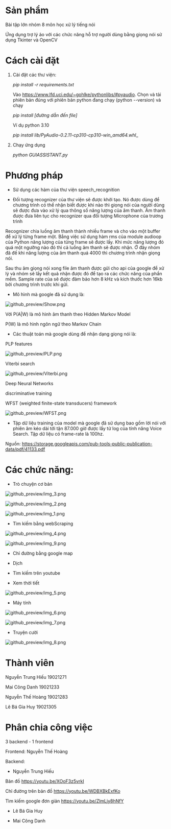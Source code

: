 # Sản phẩm
Bài tập lớn nhóm 8 môn học xử lý tiếng nói

Ứng dụng trợ lý ảo với các chức năng hỗ trợ người dùng bằng giọng nói sử dụng Tkinter và OpenCV

# Cách cài đặt
1. Cài đặt các thư viện:

    _pip install -r requirements.txt_ 


    Vào https://www.lfd.uci.edu/~gohlke/pythonlibs/#pyaudio. Chọn và tải phiên bản đúng với phiên bản python đang chạy (python --version) và chạy 
    
    _pip install [đường dẫn đến file]_

    Ví dụ python 3.10

    _pip install lib/PyAudio-0.2.11-cp310-cp310-win_amd64.whl__

    
2. Chạy ứng dụng

    _python GUIASSISTANT.py_
# Phương pháp

- Sử dụng các hàm của thư viện speech_recognition

- Đối tượng recognizer của thư viện sẽ được khởi tạo. Nó được dùng để chương trình có thể nhận biết được khi nào thì giọng nói của người dùng sẽ được đưa vào xử lý qua thông số năng lượng của âm thanh. Âm thanh được đưa liên tục cho recognizer qua đối tượng Microphone của trương trình

Recognizer chia luồng âm thanh thành nhiều frame và cho vào một buffer để xử lý từng frame một. Bẳng việc sử dụng hàm rms của module audioop của Python năng lượng của từng frame sẽ được lấy. 
Khi mức năng lượng đó quá một ngưỡng nào đó thì cả luồng âm thanh sẽ được nhận. Ở đây nhóm đã đế khi năng lượng của âm thanh quá 4000 thì chương trình nhận giọng nói.

Sau thu âm giọng nói xong file âm thanh được gửi cho api của google để xử lý và nhóm sẽ lấy kết quả nhận được đó để tạo ra các chức năng của phần mềm. Sample rate của sẽ được đảm bảo hơn 8 kHz và kích thước hơn 16kb bởi chương trình trước khi gửi.

- Mô hình mà google đã sử dụng là: 

![github_preview/Show.png](github_preview/Show.png)

Với P(A|W) là mô hình âm thanh theo Hidden Markov Model

P(W) là mô hình ngôn ngữ theo Markov Chain

- Các thuật toán mà google dùng để nhận dạng giọng nói là:

PLP features

![github_preview/PLP.png](github_preview/PLP.png)

Viterbi search

![github_preview/Viterbi.png](github_preview/Viterbi.png)


Deep Neural Networks

discriminative training

WFST (weighted finite-state transducers) framework

![github_preview/WFST.png](github_preview/WFST.png)

- Tập dữ liệu training của model mà google đã sử dụng bao gồm lời nói với phiên âm kéo dài tới tận 87.000 giờ được lấy từ log của tính năng Voice Search. Tập dữ liệu có frame-rate là 100hz.

Nguồn: https://storage.googleapis.com/pub-tools-public-publication-data/pdf/41133.pdf

# Các chức năng:

- Trò chuyện cơ bản

![github_preview/img_3.png](github_preview/img_3.png)

![github_preview/img_2.png](github_preview/img_2.png)

![github_preview/img_1.png](github_preview/img_1.png)


- Tìm kiếm bằng webScraping

![github_preview/img_4.png](github_preview/img_4.png)

![github_preview/img_9.png](github_preview/img_9.png)

- Chỉ đường bằng google map

- Dịch

- Tìm kiếm trên youtube

- Xem thời tiết

![github_preview/img_5.png](github_preview/img_5.png)

- Máy tính 

![github_preview/img_6.png](github_preview/img_6.png)

![github_preview/img_7.png](github_preview/img_7.png)

- Truyện cười

![github_preview/img_8.png](github_preview/img_8.png)





# Thành viên
Nguyễn Trung Hiếu 19021271

Mai Công Danh 19021233

Nguyễn Thế Hoàng 19021283

Lê Bá Gia Huy 19021305

# Phân chia công việc
3 backend - 1 frontend

Frontend: Nguyễn Thế Hoàng

Backend: 

- Nguyễn Trung Hiếu

Bản đồ https://youtu.be/XOoF3z5vrkI

Chỉ đường trên bản đồ https://youtu.be/WDBXBkExfKo

Tìm kiếm google đơn giản https://youtu.be/ZlmLjy8hNfY

- Lê Bá Gia Huy

- Mai Công Danh
